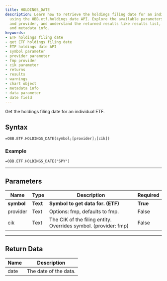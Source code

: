 ```yaml
---
title: HOLDINGS_DATE
description: Learn how to retrieve the holdings filing date for an individual ETF
  using the OBB.etf.holdings_date API. Explore the available parameters, such as symbol
  and provider, and understand the returned results like results list, chart object,
  and metadata info.
keywords: 
- ETF holdings filing date
- get ETF holdings filing date
- ETF holdings date API
- symbol parameter
- provider parameter
- fmp provider
- cik parameter
- returns
- results
- warnings
- chart object
- metadata info
- data parameter
- date field
---
```


<!-- markdownlint-disable MD041 -->

Get the holdings filing date for an individual ETF.

## Syntax

```excel wordwrap
=OBB.ETF.HOLDINGS_DATE(symbol;[provider];[cik])
```

### Example

```excel wordwrap
=OBB.ETF.HOLDINGS_DATE("SPY")
```

---

## Parameters

| Name | Type | Description | Required |
| ---- | ---- | ----------- | -------- |
| **symbol** | **Text** | **Symbol to get data for. (ETF)** | **True** |
| provider | Text | Options: fmp, defaults to fmp. | False |
| cik | Text | The CIK of the filing entity. Overrides symbol. (provider: fmp) | False |

---

## Return Data

| Name | Description |
| ---- | ----------- |
| date | The date of the data.  |
